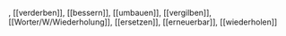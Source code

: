 , [[verderben]], [[bessern]], [[umbauen]], [[vergilben]], [[Worter/W/Wiederholung]], [[ersetzen]], [[erneuerbar]], [[wiederholen]]